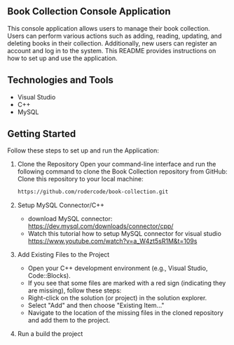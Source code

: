 ## Book Collection Console Application
This console application allows users to manage their book collection. Users can perform various actions such
as adding, reading, updating, and deleting books in their collection. Additionally, new users can register an
account and log in to the system. This README provides instructions on how to set up  and use the application.


## Technologies and Tools
- Visual Studio
- C++
- MySQL

## Getting Started

Follow these steps to set up and run the Application:

1. Clone the Repository
Open your command-line interface and run the following command to clone the Book Collection repository from GitHub:
Clone this repository to your local machine:
   ```bash
   https://github.com/rodercode/book-collection.git

2. Setup MySQL Connector/C++
   - download MySQL connector: https://dev.mysql.com/downloads/connector/cpp/
   - Watch this tutorial how to setup MySQL connector for visual studio
     https://www.youtube.com/watch?v=a_W4zt5sR1M&t=109s
     
3.  Add Existing Files to the Project
    - Open your C++ development environment (e.g., Visual Studio, Code::Blocks).
    - If you see that some files are marked with a red sign (indicating they are missing), follow these steps:
    - Right-click on the solution (or project) in the solution explorer.
    - Select "Add" and then choose "Existing Item..."
    - Navigate to the location of the missing files in the cloned repository and add them to the project.

4. Run a build the project
   
